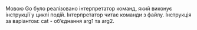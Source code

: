 Мовою Go було реалізовано інтерпретатор команд, який виконує інструкції у циклі подій. Інтерпретатор читає команди з файлу.
Інструкція за варіантом:
cat <arg1> <arg2> - об’єднання arg1 та arg2.
